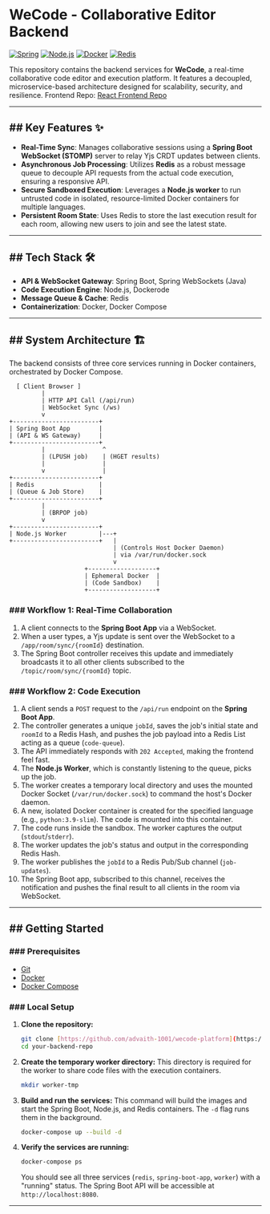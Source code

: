 # WeCode - Collaborative Editor Backend

[![Spring](https://img.shields.io/badge/Spring-6DB33F?style=for-the-badge&logo=spring&logoColor=white)](https://spring.io/)
[![Node.js](https://img.shields.io/badge/Node.js-339933?style=for-the-badge&logo=nodedotjs&logoColor=white)](https://nodejs.org/)
[![Docker](https://img.shields.io/badge/Docker-2496ED?style=for-the-badge&logo=docker&logoColor=white)](https://www.docker.com/)
[![Redis](https://img.shields.io/badge/redis-%23DD0031.svg?&style=for-the-badge&logo=redis&logoColor=white)](https://redis.io/)

This repository contains the backend services for **WeCode**, a real-time collaborative code editor and execution platform. It features a decoupled, microservice-based architecture designed for scalability, security, and resilience.
Frontend Repo: [React Frontend Repo](https://github.com/advaith-1001/wecode)

---

## ## Key Features ✨

* **Real-Time Sync**: Manages collaborative sessions using a **Spring Boot WebSocket (STOMP)** server to relay Yjs CRDT updates between clients.
* **Asynchronous Job Processing**: Utilizes **Redis** as a robust message queue to decouple API requests from the actual code execution, ensuring a responsive API.
* **Secure Sandboxed Execution**: Leverages a **Node.js worker** to run untrusted code in isolated, resource-limited Docker containers for multiple languages.
* **Persistent Room State**: Uses Redis to store the last execution result for each room, allowing new users to join and see the latest state.

---

## ## Tech Stack 🛠️

* **API & WebSocket Gateway**: Spring Boot, Spring WebSockets (Java)
* **Code Execution Engine**: Node.js, Dockerode
* **Message Queue & Cache**: Redis
* **Containerization**: Docker, Docker Compose

---

## ## System Architecture 🏗️

The backend consists of three core services running in Docker containers, orchestrated by Docker Compose.


```
  [ Client Browser ]
         |
         | HTTP API Call (/api/run)
         | WebSocket Sync (/ws)
         v
+------------------------+
| Spring Boot App        |
| (API & WS Gateway)     |
+------------------------+
         |                ^
         | (LPUSH job)    | (HGET results)
         |                |
         v                |
+------------------------+
| Redis                  |
| (Queue & Job Store)    |
+------------------------+
         |
         | (BRPOP job)
         v
+------------------------+
| Node.js Worker         |---+
+------------------------+   |
                             | (Controls Host Docker Daemon)
                             | via /var/run/docker.sock
                             v
                     +-------------------+
                     | Ephemeral Docker  |
                     | (Code Sandbox)    |
                     +-------------------+
```

### ### Workflow 1: Real-Time Collaboration

1.  A client connects to the **Spring Boot App** via a WebSocket.
2.  When a user types, a Yjs update is sent over the WebSocket to a `/app/room/sync/{roomId}` destination.
3.  The Spring Boot controller receives this update and immediately broadcasts it to all other clients subscribed to the `/topic/room/sync/{roomId}` topic.

### ### Workflow 2: Code Execution

1.  A client sends a `POST` request to the `/api/run` endpoint on the **Spring Boot App**.
2.  The controller generates a unique `jobId`, saves the job's initial state and `roomId` to a Redis Hash, and pushes the job payload into a Redis List acting as a queue (`code-queue`).
3.  The API immediately responds with `202 Accepted`, making the frontend feel fast.
4.  The **Node.js Worker**, which is constantly listening to the queue, picks up the job.
5.  The worker creates a temporary local directory and uses the mounted Docker Socket (`/var/run/docker.sock`) to command the host's Docker daemon.
6.  A new, isolated Docker container is created for the specified language (e.g., `python:3.9-slim`). The code is mounted into this container.
7.  The code runs inside the sandbox. The worker captures the output (`stdout`/`stderr`).
8.  The worker updates the job's status and output in the corresponding Redis Hash.
9.  The worker publishes the `jobId` to a Redis Pub/Sub channel (`job-updates`).
10. The Spring Boot app, subscribed to this channel, receives the notification and pushes the final result to all clients in the room via WebSocket.

---

## ## Getting Started

### ### Prerequisites

* [Git](https://git-scm.com/)
* [Docker](https://www.docker.com/products/docker-desktop/)
* [Docker Compose](https://docs.docker.com/compose/install/)

### ### Local Setup

1.  **Clone the repository:**
    ```sh
    git clone [https://github.com/advaith-1001/wecode-platform](https://github.com/advaith-1001/wecode-platform)
    cd your-backend-repo
    ```

2.  **Create the temporary worker directory:**
    This directory is required for the worker to share code files with the execution containers.
    ```sh
    mkdir worker-tmp
    ```

3.  **Build and run the services:**
    This command will build the images and start the Spring Boot, Node.js, and Redis containers. The `-d` flag runs them in the background.
    ```sh
    docker-compose up --build -d
    ```

4.  **Verify the services are running:**
    ```sh
    docker-compose ps
    ```
    You should see all three services (`redis`, `spring-boot-app`, `worker`) with a "running" status. The Spring Boot API will be accessible at `http://localhost:8080`.

---

## ## 
